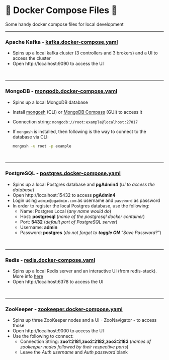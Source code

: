 # 🐳 Docker Compose Files 📁
Some handy docker compose files for local development

---

### Apache Kafka - [kafka.docker-compose.yaml](resources/kafka.docker-compose.yaml)
- Spins up a local kafka cluster (3 controllers and 3 brokers) and a UI to access the cluster
- Open http://localhost:9090 to access the UI

<br/>

---

### MongoDB - [mongodb.docker-compose.yaml](resources/mongodb.docker-compose.yaml)
- Spins up a local MongoDB database
- Install [mongosh](https://www.mongodb.com/try/download/shell) (CLI) or [MongoDB Compass](https://www.mongodb.com/try/download/compass) (GUI) to access it
- Connection string: `mongodb://root:example@localhost:27017`
- If `mongosh` is installed, then following is the way to connect to the database via CLI:

  ```sh
  mongosh -u root -p example
  ```

<br/>

---

### PostgreSQL - [postgres.docker-compose.yaml](resources/postgres.docker-compose.yaml)
- Spins up a local Postgres database and **pgAdmin4** (_UI to access the database_)
- Open http://localhost:15432 to access **pgAdmin4**
- Login using `admin@pgadmin.com` as username and `password` as password
- In order to register the local Postgres database, use the following:
  - Name: Postgres Local (_any name would do_)
  - Host: **postgresql** (_name of the postgresql docker container_)
  - Port: **5432** (_default port of PostgreSQL server_)
  - Username: **admin**
  - Password: **postgres** (_do not forget to **toggle ON** "Save Password?"_)

<br/>

---

### Redis - [redis.docker-compose.yaml](resources/redis.docker-compose.yaml)
- Spins up a local Redis server and an interactive UI (from redis-stack). More info [here](https://redis.io/docs/latest/operate/oss_and_stack/install/install-stack/docker/)
- Open http://localhost:6378 to access the UI

<br/>

---

### ZooKeeper - [zookeeper.docker-compose.yaml](resources/zookeeper.docker-compose.yaml)
- Spins up three ZooKeeper nodes and a UI - ZooNavigator - to access those
- Open http://localhost:9000 to access the UI
- Use the following to connect:
  - Connection String: **zoo1:2181,zoo2:2182,zoo3:2183** (_names of zookeeper nodes followed by their respective ports_)
  - Leave the _Auth username_ and _Auth password_ blank

<br/>

